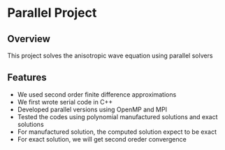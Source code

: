 # Parallel Project

## Overview
This project solves the anisotropic wave equation using parallel solvers

## Features
- We used second order finite difference approximations
- We first wrote serial code in C++
- Developed parallel versions using OpenMP and MPI
- Tested the codes using polynomial manufactured solutions and exact solutions
- For manufactured solution, the computed solution expect to be exact
- For exact solution, we will get second oreder convergence
